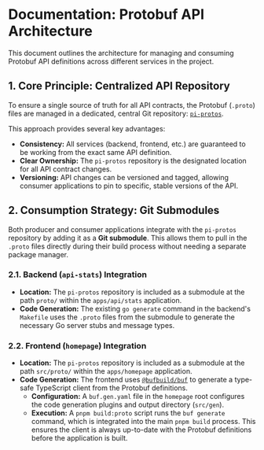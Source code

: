 # Documentation: Protobuf API Architecture

This document outlines the architecture for managing and consuming Protobuf API definitions across different services in the project.

## 1. Core Principle: Centralized API Repository

To ensure a single source of truth for all API contracts, the Protobuf (`.proto`) files are managed in a dedicated, central Git repository: [`pi-protos`](https://github.com/ethn1ee/pi-protos).

This approach provides several key advantages:
-   **Consistency:** All services (backend, frontend, etc.) are guaranteed to be working from the exact same API definition.
-   **Clear Ownership:** The `pi-protos` repository is the designated location for all API contract changes.
-   **Versioning:** API changes can be versioned and tagged, allowing consumer applications to pin to specific, stable versions of the API.

## 2. Consumption Strategy: Git Submodules

Both producer and consumer applications integrate with the `pi-protos` repository by adding it as a **Git submodule**. This allows them to pull in the `.proto` files directly during their build process without needing a separate package manager.

### 2.1. Backend (`api-stats`) Integration

-   **Location:** The `pi-protos` repository is included as a submodule at the path `proto/` within the `apps/api/stats` application.
-   **Code Generation:** The existing `go generate` command in the backend's `Makefile` uses the `.proto` files from the submodule to generate the necessary Go server stubs and message types.

### 2.2. Frontend (`homepage`) Integration

-   **Location:** The `pi-protos` repository is included as a submodule at the path `src/proto/` within the `apps/homepage` application.
-   **Code Generation:** The frontend uses [`@bufbuild/buf`](https://buf.build/) to generate a type-safe TypeScript client from the Protobuf definitions.
    -   **Configuration:** A `buf.gen.yaml` file in the `homepage` root configures the code generation plugins and output directory (`src/gen`).
    -   **Execution:** A `pnpm build:proto` script runs the `buf generate` command, which is integrated into the main `pnpm build` process. This ensures the client is always up-to-date with the Protobuf definitions before the application is built.

